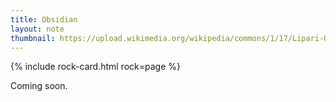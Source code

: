 ```yaml
---
title: Obsidian
layout: note
thumbnail: https://upload.wikimedia.org/wikipedia/commons/1/17/Lipari-Obsidienne_%285%29.jpg
---
```

{% include rock-card.html rock=page %}

Coming soon.
